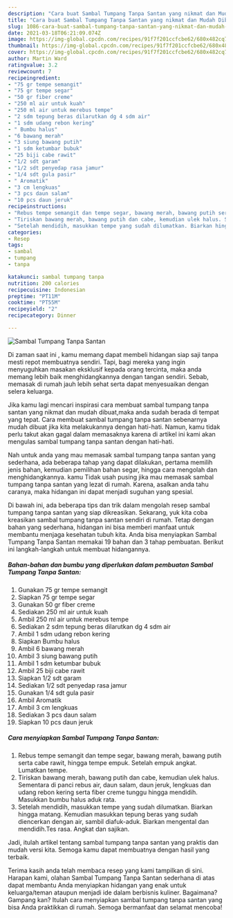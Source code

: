 ```yaml
---
description: "Cara buat Sambal Tumpang Tanpa Santan yang nikmat dan Mudah Dibuat"
title: "Cara buat Sambal Tumpang Tanpa Santan yang nikmat dan Mudah Dibuat"
slug: 1086-cara-buat-sambal-tumpang-tanpa-santan-yang-nikmat-dan-mudah-dibuat
date: 2021-03-18T06:21:09.074Z
image: https://img-global.cpcdn.com/recipes/91f7f201ccfcbe62/680x482cq70/sambal-tumpang-tanpa-santan-foto-resep-utama.jpg
thumbnail: https://img-global.cpcdn.com/recipes/91f7f201ccfcbe62/680x482cq70/sambal-tumpang-tanpa-santan-foto-resep-utama.jpg
cover: https://img-global.cpcdn.com/recipes/91f7f201ccfcbe62/680x482cq70/sambal-tumpang-tanpa-santan-foto-resep-utama.jpg
author: Martin Ward
ratingvalue: 3.2
reviewcount: 7
recipeingredient:
- "75 gr tempe semangit"
- "75 gr tempe segar"
- "50 gr fiber creme"
- "250 ml air untuk kuah"
- "250 ml air untuk merebus tempe"
- "2 sdm tepung beras dilarutkan dg 4 sdm air"
- "1 sdm udang rebon kering"
- " Bumbu halus"
- "6 bawang merah"
- "3 siung bawang putih"
- "1 sdm ketumbar bubuk"
- "25 biji cabe rawit"
- "1/2 sdt garam"
- "1/2 sdt penyedap rasa jamur"
- "1/4 sdt gula pasir"
- " Aromatik"
- "3 cm lengkuas"
- "3 pcs daun salam"
- "10 pcs daun jeruk"
recipeinstructions:
- "Rebus tempe semangit dan tempe segar, bawang merah, bawang putih serta cabe rawit, hingga tempe empuk. Setelah empuk angkat. Lumatkan tempe."
- "Tiriskan bawang merah, bawang putih dan cabe, kemudian ulek halus. Sementara di panci rebus air, daun salam, daun jeruk, lengkuas dan udang rebon kering serta fiber creme tunggu hingga mendidih. Masukkan bumbu halus aduk rata."
- "Setelah mendidih, masukkan tempe yang sudah dilumatkan. Biarkan hingga matang. Kemudian masukkan tepung beras yang sudah diencerkan dengan air, sambil diafuk-aduk. Biarkan mengental dan mendidih.Tes rasa. Angkat dan sajikan."
categories:
- Resep
tags:
- sambal
- tumpang
- tanpa

katakunci: sambal tumpang tanpa 
nutrition: 200 calories
recipecuisine: Indonesian
preptime: "PT11M"
cooktime: "PT55M"
recipeyield: "2"
recipecategory: Dinner

---
```



![Sambal Tumpang Tanpa Santan](https://img-global.cpcdn.com/recipes/91f7f201ccfcbe62/680x482cq70/sambal-tumpang-tanpa-santan-foto-resep-utama.jpg)

Di zaman  saat ini , kamu memang dapat membeli hidangan siap saji tanpa mesti repot membuatnya sendiri. Tapi, bagi mereka yang ingin menyuguhkan masakan eksklusif kepada orang tercinta, maka anda memang lebih baik menghidangkannya dengan tangan sendiri. Sebab, memasak di rumah jauh lebih sehat serta dapat menyesuaikan dengan selera keluarga.

Jika kamu lagi mencari inspirasi cara membuat sambal tumpang tanpa santan yang nikmat dan mudah dibuat,maka anda sudah berada di tempat yang tepat. Cara membuat sambal tumpang tanpa santan  sebenarnya mudah dibuat jika kita melakukannya dengan hati-hati. Namun, kamu tidak perlu takut akan gagal dalam memasaknya 
karena di artikel ini kami akan mengulas sambal tumpang tanpa santan dengan hati-hati.  



Nah untuk anda yang mau memasak sambal tumpang tanpa santan yang sederhana, ada beberapa tahap yang dapat dilakukan, pertama memilih jenis bahan, kemudian pemilihan bahan segar, hingga cara mengolah dan menghidangkannya. kamu Tidak usah pusing jika mau memasak sambal tumpang tanpa santan yang lezat di rumah. Karena, asalkan anda  tahu caranya, maka hidangan ini dapat menjadi suguhan yang spesial.

Di bawah ini, ada beberapa tips dan trik dalam mengolah resep sambal tumpang tanpa santan yang siap dikreasikan. Sekarang, yuk kita coba kreasikan sambal tumpang tanpa santan sendiri di rumah. Tetap dengan bahan yang sederhana, hidangan ini bisa memberi manfaat untuk membantu menjaga kesehatan tubuh kita. Anda bisa menyiapkan Sambal Tumpang Tanpa Santan memakai 19 bahan dan 3 tahap pembuatan. Berikut ini langkah-langkah untuk membuat hidangannya.

<!--inarticleads1-->

##### Bahan-bahan dan bumbu yang diperlukan dalam pembuatan Sambal Tumpang Tanpa Santan:

1. Gunakan 75 gr tempe semangit
1. Siapkan 75 gr tempe segar
1. Gunakan 50 gr fiber creme
1. Sediakan 250 ml air untuk kuah
1. Ambil 250 ml air untuk merebus tempe
1. Sediakan 2 sdm tepung beras dilarutkan dg 4 sdm air
1. Ambil 1 sdm udang rebon kering
1. Siapkan  Bumbu halus
1. Ambil 6 bawang merah
1. Ambil 3 siung bawang putih
1. Ambil 1 sdm ketumbar bubuk
1. Ambil 25 biji cabe rawit
1. Siapkan 1/2 sdt garam
1. Sediakan 1/2 sdt penyedap rasa jamur
1. Gunakan 1/4 sdt gula pasir
1. Ambil  Aromatik
1. Ambil 3 cm lengkuas
1. Sediakan 3 pcs daun salam
1. Siapkan 10 pcs daun jeruk




<!--inarticleads2-->

##### Cara menyiapkan Sambal Tumpang Tanpa Santan:

1. Rebus tempe semangit dan tempe segar, bawang merah, bawang putih serta cabe rawit, hingga tempe empuk. Setelah empuk angkat. Lumatkan tempe.
1. Tiriskan bawang merah, bawang putih dan cabe, kemudian ulek halus. Sementara di panci rebus air, daun salam, daun jeruk, lengkuas dan udang rebon kering serta fiber creme tunggu hingga mendidih. Masukkan bumbu halus aduk rata.
1. Setelah mendidih, masukkan tempe yang sudah dilumatkan. Biarkan hingga matang. Kemudian masukkan tepung beras yang sudah diencerkan dengan air, sambil diafuk-aduk. Biarkan mengental dan mendidih.Tes rasa. Angkat dan sajikan.




Jadi, itulah artikel tentang  sambal tumpang tanpa santan  yang praktis dan mudah versi kita. Semoga kamu dapat membuatnya dengan hasil yang terbaik. 

Terima kasih anda telah membaca resep yang kami tampilkan di sini. Harapan kami, olahan  Sambal Tumpang Tanpa Santan sederhana di atas dapat membantu Anda menyiapkan hidangan yang enak untuk keluarga/teman ataupun menjadi ide dalam berbisnis kuliner. Bagaimana? Gampang kan? Itulah cara menyiapkan sambal tumpang tanpa santan yang bisa Anda praktikkan di rumah. Semoga bermanfaat dan selamat mencoba!

